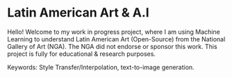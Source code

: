 # Latin American Art & A.I 
Hello! Welcome to my work in progress project, where I am using Machine Learning to understand Latin American Art (Open-Source) from the National Gallery of Art (NGA). The NGA did not endorse or sponsor this work. This project is fully for educational & research purposes. 

Keywords: Style Transfer/Interpolation, text-to-image generation. 
